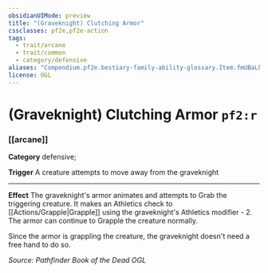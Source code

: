 ```yaml
---
obsidianUIMode: preview
title: "(Graveknight) Clutching Armor"
cssclasses: pf2e,pf2e-action
tags:
  - trait/arcane
  - trait/common
  - category/defensive
aliases: "Compendium.pf2e.bestiary-family-ability-glossary.Item.fmUBaLklyVmNt3VD"
license: OGL
---
```

# (Graveknight) Clutching Armor `pf2:r`

### [[arcane]]

**Category** defensive; 




**Trigger** A creature attempts to move away from the graveknight

* * *

**Effect** The graveknight's armor animates and attempts to Grab the triggering creature. It makes an Athletics check to [[Actions/Grapple|Grapple]] using the graveknight's Athletics modifier - 2. The armor can continue to Grapple the creature normally.

Since the armor is grappling the creature, the graveknight doesn't need a free hand to do so.

*Source: Pathfinder Book of the Dead*
*OGL*